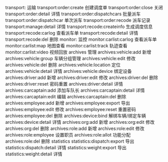 transport: 运输
    transport:order:create 创建调度单
    transport:order:close 关闭
    transport:order:detail 详情
    transport:order:dispatchcars 批量派车
    transport:order:dispatchcar 单次派车
    transport:order:recode 派车记录
    transport:manage:detail 详情
    transport:recode:createinfo 生成调度信息
    transport:recode:carlog 查看派车单
    transport:recode:detail 详情
    transport:recode:del 删除
monitor: 监控
    monitor:carlist:carlog 查看派车单
    monitor:carlist:map 地图查看
    monitor:carlist:track 轨迹查看
    monitor:carlist:video 视频回放
archives 管理
    archives:vehicle:add 新增
    archives:vehicle:group 车辆分组管理
    archives:vehicle:edit 修改
    archives:vehicle:del 删除
    archives:vehicle:location 定位
    archives:vehicle:detail 详情
    archives:vehicle:device 绑定设备
    archives:driver:add 新增
    archives:driver:edit 修改
    archives:driver:del 删除
    archives:driver:reset 密码重置
    archives:driver:detail 详情
    archives:carcaptain:add 添加车队长
    archives:carcaptain:detail 详情
    archives:carcaptain:edit 编辑
    archives:carcaptain:del 删除
    archives:employee:add 新增
    archives:employee:export 导出
    archives:employee:edit 修改
    archives:employee:reset 重置密码
    archives:employee:del 删除
    archives:device:bind 解绑车辆/绑定车辆
    archives:device:detail 详情
    archives:org:add 新增
    archives:org:edit 修改
    archives:org:del 删除
    archives:role:add 新增
    archives:role:edit 修改
    archives:role:employee 设置职员
    archives:role:allot 功能分配
    archives:role:del 删除
statistics
    statistics:dispatch:export 导出
    statistics:dispatch:detail 详情
    statistics:weight:export 导出
    statistics:weight:detail 详情





